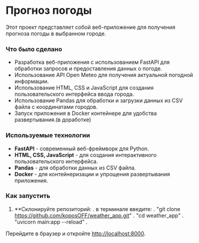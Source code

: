 # Прогноз погоды

Этот проект представляет собой веб-приложение для получения прогноза погоды в выбранном городе.

### Что было сделано

- Разработка веб-приложения с использованием FastAPI для обработки запросов и предоставления данных о погоде.
- Использование API Open Meteo для получения актуальной погодной информации.
- Использование HTML, CSS и JavaScript для создания пользовательского интерфейса  ввода города.
- Использование Pandas для обработки и загрузки данных из CSV файла с координатами городов.
- Запуск приложения в Docker контейнере для удобства развертывания.(в доработке)

### Используемые технологии

- **FastAPI** - современный веб-фреймворк для Python.
- **HTML, CSS, JavaScript** - для создания интерактивного пользовательского интерфейса.
- **Pandas** - для обработки данных из CSV файла.
- **Docker** - для контейнеризации и упрощения развертывания приложения.

### Как запустить

1. **Склонируйте репозиторий: .
в терминале введите: .
"git clone https://github.com/koposOFF/weather_app.git" .
"cd weather_app" .
"uvicorn main:app --reload" .

Перейдите в браузер и откройте [http://localhost:8000](http://localhost:8000).
